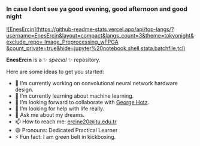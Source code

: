 ### In case I dont see ya good evening, good afternoon and good night 

[![EnesErcin](https://github-readme-stats.vercel.app/api/top-langs/?username=EnesErcin&layout=compact&langs_count=3&theme=tokyonight&exclude_repo=
Image_Preprocessing_wFPGA
&count_private=true&hide=jupyter%20notebook,shell,stata,batchfile,tcl)](https://github.com/EnesErcin/github-readme-stats)


**EnesErcin** is a ✨ _special_ ✨ repository.

Here are some ideas to get you started:

- 🔭 I’m currently working on convolutional neural network hardware design.
- 🌱 I’m currently learning about machine learning.
- 👯 I’m looking forward to collaborate with [George Hotz](https://github.com/geohot).
- 🤔 I’m looking for help with life really.
- 💬 Ask me about my dreams.
- 📫 How to reach me: ercine20@itu.edu.tr
- 😄 Pronouns: Dedicated Practical Learner
- ⚡ Fun fact: I am green belt in kickboxing.


